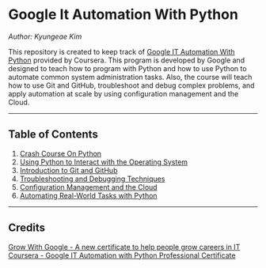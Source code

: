 # Google It Automation With Python

*Author: Kyungeae Kim*

This repository is created to keep track of [Google IT Automation With Python](https://www.coursera.org/professional-certificates/google-it-automation) provided by Coursera. This program is developed by Google and designed to teach how to program with Python and how to use Python to automate common system administration tasks. Also, the course will teach how to use Git and GitHub, troubleshoot and debug complex problems, and apply automation at scale by using configuration management and the Cloud.

---

## Table of Contents
1. [Crash Course On Python]()
2. [Using Python to Interact with the Operating System]()
3. [Introduction to Git and GitHub]()
4. [Troubleshooting and Debugging Techniques]()
5. [Configuration Management and the Cloud]()
6. [Automating Real-World Tasks with Python]()

---

## Credits
[Grow With Google - A new certificate to help people grow careers in IT](https://www.blog.google/outreach-initiatives/grow-with-google/new-certificate-help-people-grow-careers/)
[Coursera - Google IT Automation with Python Professional Certificate](https://www.coursera.org/professional-certificates/google-it-automation#courses)